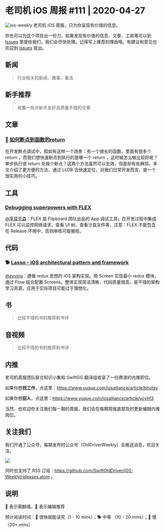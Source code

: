 # 老司机 iOS 周报 #111 | 2020-04-27

![ios-weekly](https://github.com/SwiftOldDriver/iOS-Weekly/blob/master/assets/ios-weekly.png?raw=true)
老司机 iOS 周报，只为你呈现有价值的信息。

你也可以为这个项目出一份力，如果发现有价值的信息、文章、工具等可以到 [Issues](https://github.com/SwiftOldDriver/iOS-Weekly/issues) 里提给我们，我们会尽快处理。记得写上推荐的理由哦。有建议和意见也欢迎到 [Issues](https://github.com/SwiftOldDriver/iOS-Weekly/issues) 提出。

## 新闻

> 行业相关的新闻、趣事、看法

## 新手推荐

> 收集一些对新手友好且质量不错的文章

## 文章

### 🐎 [如何断点到函数的return](https://mp.weixin.qq.com/s?__biz=MzUxMTkwNDg0OQ==&mid=2247484659&idx=1&sn=775d9f018330360a4aeda18709f5869e&chksm=f96dd9cdce1a50dbf0d755c041d3ecd63c208c4817f69634acafb38e0e1b383cdea12931c943&mpshare=1&scene=1&srcid=&sharer_sharetime=1587606656735&sharer_shareid=ba950e64c9e1fd56aad199c82bacc05d#rd)
在开发断点调试中，假如有这样一个场景：有一个很长的函数，里面有很多个 return ，而我们想快速断点到执行的是哪一个 return ，这时候怎么做比较好呢？单步执行或 return 处挨个断点？这两个方法虽然可以生效，但是却有些麻烦。本文介绍了更方便的方法，通过 LLDB 去快速定位，对我们日常开发而言，是一个很实用的小技巧。

## 工具

### [Debugging superpowers with FLEX](https://alejandromp.com/blog/debugging-superpowers-with-flex/)

[@享耳先森](https://github.com/iblacksun)：FLEX 是 Flipboard 团队出品的 App 调试工具，在开发过程中集成 FLEX 可以监控网络请求、查看 UI 树、查看沙盒文件等，注意：FLEX 不能包含在 Release 环境中，否则审核可能被拒。

## 代码

### 🐕 [Lasso - iOS architectural pattern and framework](https://github.com/ww-tech/lasso)
[@zvving](https://github.com/zvving)：遵循 redux 思想的 iOS 架构实现。用 Screen 实现最小 redux 模块，通过 Flow 组合配置 Screens。整体实现简洁清晰，代码质量很高，是不错的架构学习资源，应用于实际项目可能过于理想化。

## 书

> 比较不错的书的推荐和书评

## 音视频

> 比较不错的书的推荐和书评

## 内推

老司机周报团队联合知识小集和 SwiftGG 翻译组收录了一份靠谱的内推职位。

如果你想**找工作**，点这里：https://www.yuque.com/iosalliance/article/bhutav

如果你想**招人**，点这里：https://www.yuque.com/iosalliance/article/ycyhf3

当然，也欢迎你关注我们每一期的周报，我们会在每期周报底部及时更新编辑内推岗位。

## 关注我们

我们开通了公众号，每期发布时公众号（OldDriverWeekly）会推送消息，欢迎关注。

![](https://github.com/SwiftOldDriver/iOS-Weekly/blob/master/assets/qrcode_for_wechat.jpg?raw=true)

同时也支持了 RSS 订阅：https://github.com/SwiftOldDriver/iOS-Weekly/releases.atom 。

## 说明

🚧 表示需翻墙，🌟 表示编辑推荐

预计阅读时间：🐎 很快就能读完（1 - 10 mins）；🐕 中等 （10 - 20 mins）；🐢 慢（20+ mins）
